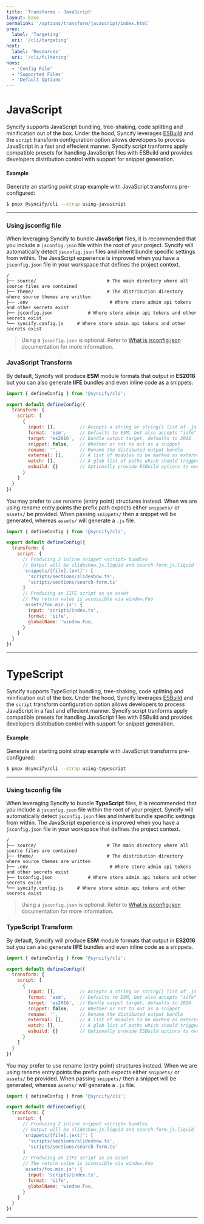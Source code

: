 ```yaml
---
title: 'Transforms - JavaScript'
layout: base
permalink: '/options/transform/javascript/index.html'
prev:
  label: 'Targeting'
  uri: '/cli/targeting'
next:
  label: 'Resources'
  uri: '/cli/filtering'
navs:
  - 'Config File'
  - 'Supported Files'
  - 'Default Options'
---
```


# JavaScript

Syncify supports JavaScript bundling, tree-shaking, code splitting and minification out of the box. Under the hood, Syncify leverages [ESBuild](https://esbuild.github.io/) and the `script` transform configuration option allows developers to process JavaScript in a fast and effecient manner. Syncify script tranforms apply compatible presets for handling JavaScript files with ESBuild and provides developers distribution control with support for snippet generation.

#### Example

Generate an starting point strap example with JavaScript transforms pre-configured:

```bash
$ pnpx @syncify/cli --strap using-javascript
```

---

### Using jsconfig file

When leveraging Syncify to bundle **JavaScript** files, it is recommended that you include a `jsconfig.json` file within the root of your project. Syncify will automatically detect `jsconfig.json` files and inherit bundle specific settings from within. The JavaScript experience is improved when you have a `jsconfig.json` file in your workspace that defines the project context.

```treeview
/
├── source/                          # The main directory where all source files are contained
├── theme/                           # The distribution directory where source themes are written
├── .env                              # Where store admin api tokens and other secrets exist
├── jsconfig.json             # Where store admin api tokens and other secrets exist
└── syncify.config.js     # Where store admin api tokens and other secrets exist
```

> Using a `jsconfig.json` is optional. Refer to [What is jsconfig.json](https://code.visualstudio.com/docs/languages/jsconfig) documentation for more information.

### JavaScript Transform

By default, Syncify will produce **ESM** module formats that output in **ES2016** but you can also generate **IIFE** bundles and even inline code as a snippets.

<!--prettier-ignore-->
```js
import { defineConfig } from '@syncify/cli';

export default defineConfig({
  transform: {
    script: [
      {
        input: [],         // Accepts a string or string[] list of .js paths
        format: 'esm',     // Defaults to ESM, but also accepts "iife"
        target: 'es2016',  // Bundle output target, defaults to 2016
        snippet: false,    // Whether or not to out as a snippet
        rename: '',        // Rename the distibuted output bundle
        external: [],      // A list of modules to be marked as external
        watch: [],         // A glob list of paths which should trigger rebuild
        esbuild: {}        // Optionally provide ESBuild options to override.
      }
    ]
  }
})
```

You may prefer to use rename (entry point) structures instead. When we are using rename entry points the prefix path expects either `snippets/` or `assets/` be provided. When passing `snippets/` then a snippet will be generated, whereas `assets/` will generate a `.js` file.

<!--prettier-ignore-->
```js
import { defineConfig } from '@syncify/cli';

export default defineConfig({
  transform: {
    script: {
      // Producing 2 inline snippet <script> bundles
      // Output will be slideshow.js.liquid and search-form.js.liquid
      'snippets/[file].[ext]': [
        'scripts/sections/slideshow.ts',
        'scripts/sections/search-form.ts'
      ]
      // Producing an IIFE script as an asset
      // The return value is accessible via window.Foo
      'assets/foo.min.js': {
        input: 'scripts/index.ts',
        format: 'iife',
        globalName: 'window.Foo,
      }
    }
  }
})
```

---

# TypeScript

Syncify supports TypeScript bundling, tree-shaking, code splitting and minification out of the box. Under the hood, Syncify leverages [ESBuild](https://esbuild.github.io/) and the `script` transform configuration option allows developers to process JavaScript in a fast and effecient manner. Syncify script tranforms apply compatible presets for handling JavaScript files with ESBuild and provides developers distribution control with support for snippet generation.

#### Example

Generate an starting point strap example with JavaScript transforms pre-configured:

```bash
$ pnpx @syncify/cli --strap using-typescript
```

---

### Using tsconfig file

When leveraging Syncify to bundle **TypeScript** files, it is recommended that you include a `jsconfig.json` file within the root of your project. Syncify will automatically detect `jsconfig.json` files and inherit bundle specific settings from within. The JavaScript experience is improved when you have a `jsconfig.json` file in your workspace that defines the project context.

```treeview
/
├── source/                          # The main directory where all source files are contained
├── theme/                           # The distribution directory where source themes are written
├── .env                              # Where store admin api tokens and other secrets exist
├── tsconfig.json             # Where store admin api tokens and other secrets exist
└── syncify.config.js     # Where store admin api tokens and other secrets exist
```

> Using a `jsconfig.json` is optional. Refer to [What is jsconfig.json](https://code.visualstudio.com/docs/languages/jsconfig) documentation for more information.

### TypeScript Transform

By default, Syncify will produce **ESM** module formats that output in **ES2016** but you can also generate **IIFE** bundles and even inline code as a snippets.

<!--prettier-ignore-->
```js
import { defineConfig } from '@syncify/cli';

export default defineConfig({
  transform: {
    script: [
      {
        input: [],         // Accepts a string or string[] list of .js paths
        format: 'esm',     // Defaults to ESM, but also accepts "iife"
        target: 'es2016',  // Bundle output target, defaults to 2016
        snippet: false,    // Whether or not to out as a snippet
        rename: '',        // Rename the distibuted output bundle
        external: [],      // A list of modules to be marked as external
        watch: [],         // A glob list of paths which should trigger rebuild
        esbuild: {}        // Optionally provide ESBuild options to override.
      }
    ]
  }
})
```

You may prefer to use rename (entry point) structures instead. When we are using rename entry points the prefix path expects either `snippets/` or `assets/` be provided. When passing `snippets/` then a snippet will be generated, whereas `assets/` will generate a `.js` file.

<!--prettier-ignore-->
```js
import { defineConfig } from '@syncify/cli';

export default defineConfig({
  transform: {
    script: {
      // Producing 2 inline snippet <script> bundles
      // Output will be slideshow.js.liquid and search-form.js.liquid
      'snippets/[file].[ext]': [
        'scripts/sections/slideshow.ts',
        'scripts/sections/search-form.ts'
      ]
      // Producing an IIFE script as an asset
      // The return value is accessible via window.Foo
      'assets/foo.min.js': {
        input: 'scripts/index.ts',
        format: 'iife',
        globalName: 'window.Foo,
      }
    }
  }
})
```

---
